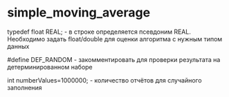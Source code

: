 # simple_moving_average

typedef  float REAL; - в строке определяется псевдоним REAL. Необходимо задать float/double для оценки алгоритма с нужным типом данных

#define DEF_RANDOM - закомментировать для проверки результата на детерминированном наборе

int numberValues=1000000; - количество отчётов для случайного заполнения